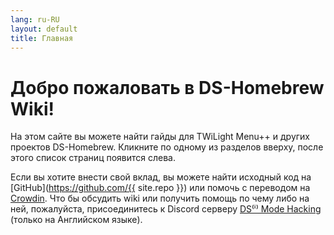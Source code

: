 ```yaml
---
lang: ru-RU
layout: default
title: Главная
---
```


# Добро пожаловать в DS-Homebrew Wiki!

На этом сайте вы можете найти гайды для TWiLight Menu++ и других проектов DS-Homebrew. Кликните по одному из разделов вверху, после этого список страниц появится слева.

Если вы хотите внести свой вклад, вы можете найти исходный код на [GitHub](https://github.com/{{ site.repo }}) или помочь с переводом на [Crowdin](https://crowdin.com/project/ds-homebrew-wiki). Что бы обсудить wiki или получить помощь по чему либо на ней, пожалуйста, присоединитесь к Discord серверу [DS⁽ⁱ⁾ Mode Hacking](https://ds-homebrew.com/discord) (только на Английском языке).
